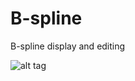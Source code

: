 # B-spline
B-spline display and editing

![alt tag](https://bitbucket.org/pranjalswarup/b-spline/src/documentation/screenshot.png?raw=true)
